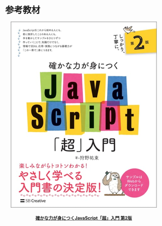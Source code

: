 # 参考教材

<a href="https://www.sbcr.jp/product/4815601577/">
  <div align="center">
    <img src="./images/front-cover.jpg">
  </div>
  <div style="text-align: center;">
    <h4>確かな力が身につくJavaScript「超」入門 第2版<h4>
  </div>
</a>
